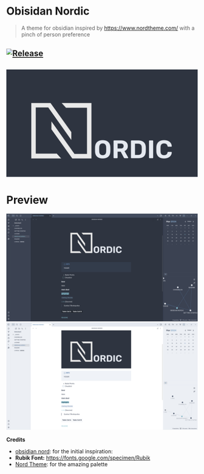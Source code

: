 # Obisidan Nordic
> A theme for obsidian inspired by https://www.nordtheme.com/ with a pinch of person preference

[![Release](https://github.com/natowb/obsidian-nordic/actions/workflows/release.yml/badge.svg)](https://github.com/natowb/obsidian-nordic/actions/workflows/release.yml)
---



![](assets/obsidian-nordic.png)
---

# Preview
![](assets/dark-theme.png)
![](assets/light-theme.png)



**Credits**
- [obsidian nord](https://github.com/insanum/obsidian_nord): for the initial inspiration: 
- **Rubik Font:** https://fonts.google.com/specimen/Rubik
- [Nord Theme](https://www.nordtheme.com/): for the amazing palette 
